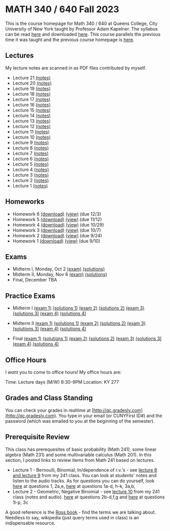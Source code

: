 # MATH 340 / 640 Fall 2023

This is the course homepage for Math 340 / 640 at Queens College, City University of New York taught by Professor Adam Kapelner. The syllabus can be read [here](https://github.com/kapelner/QC_MATH_340_Fall_2023/blob/main/syllabus/syllabus.pdf) and downloaded [here](https://raw.githubusercontent.com/kapelner/QC_MATH_340_Fall_2023/main/syllabus/syllabus.pdf). This course parallels the previous time it was taught and the previous course homepage is [here](https://github.com/kapelner/QC_Math_621_Fall_2020).

## Lectures

My lecture notes are scanned in as PDF files contributed by myself.

<!--
* Lecture 23 [(notes)](https://github.com/kapelner/QC_MATH_340_Fall_2023/blob/main/lectures/lec23.pdf)
* Lecture 22 [(notes)](https://github.com/kapelner/QC_MATH_340_Fall_2023/blob/main/lectures/lec22.pdf)--> 
* Lecture 21 [(notes)](https://github.com/kapelner/QC_MATH_340_Fall_2023/blob/main/lectures/lec21.pdf)
* Lecture 20 [(notes)](https://github.com/kapelner/QC_MATH_340_Fall_2023/blob/main/lectures/lec20.pdf)
* Lecture 19 [(notes)](https://github.com/kapelner/QC_MATH_340_Fall_2023/blob/main/lectures/lec19.pdf)
* Lecture 18 [(notes)](https://github.com/kapelner/QC_MATH_340_Fall_2023/blob/main/lectures/lec18.pdf)
* Lecture 17 [(notes)](https://github.com/kapelner/QC_MATH_340_Fall_2023/blob/main/lectures/lec17.pdf)
* Lecture 16 [(notes)](https://github.com/kapelner/QC_MATH_340_Fall_2023/blob/main/lectures/lec16.pdf)
* Lecture 15 [(notes)](https://github.com/kapelner/QC_MATH_340_Fall_2023/blob/main/lectures/lec15.pdf)
* Lecture 14 [(notes)](https://github.com/kapelner/QC_MATH_340_Fall_2023/blob/main/lectures/lec14.pdf)
* Lecture 13 [(notes)](https://github.com/kapelner/QC_MATH_340_Fall_2023/blob/main/lectures/lec13.pdf)
* Lecture 12 [(notes)](https://github.com/kapelner/QC_MATH_340_Fall_2023/blob/main/lectures/lec12.pdf)
* Lecture 11 [(notes)](https://github.com/kapelner/QC_MATH_340_Fall_2023/blob/main/lectures/lec11.pdf)
* Lecture 10 [(notes)](https://github.com/kapelner/QC_MATH_340_Fall_2023/blob/main/lectures/lec10.pdf)
* Lecture 9 [(notes)](https://github.com/kapelner/QC_MATH_340_Fall_2023/blob/main/lectures/lec09.pdf)
* Lecture 8 [(notes)](https://github.com/kapelner/QC_MATH_340_Fall_2023/blob/main/lectures/lec08.pdf)
* Lecture 7 [(notes)](https://github.com/kapelner/QC_MATH_340_Fall_2023/blob/main/lectures/lec07.pdf)
* Lecture 6 [(notes)](https://github.com/kapelner/QC_MATH_340_Fall_2023/blob/main/lectures/lec06.pdf) 
* Lecture 5 [(notes)](https://github.com/kapelner/QC_MATH_340_Fall_2023/blob/main/lectures/lec05.pdf) 
* Lecture 4 [(notes)](https://github.com/kapelner/QC_MATH_340_Fall_2023/blob/main/lectures/lec04.pdf)
* Lecture 3 [(notes)](https://github.com/kapelner/QC_MATH_340_Fall_2023/blob/main/lectures/lec03.pdf)
* Lecture 2 [(notes)](https://github.com/kapelner/QC_MATH_340_Fall_2023/blob/main/lectures/lec02.pdf)
* Lecture 1 [(notes)](https://github.com/kapelner/QC_MATH_340_Fall_2023/blob/main/lectures/lec01.pdf)


## Homeworks

<!--
* Homework 9 [(download)](https://github.com/kapelner/QC_MATH_340_Fall_2023/blob/main/homeworks/hw09/hw09.pdf?raw=true) [(view)](https://github.com/kapelner/QC_MATH_340_Fall_2023/blob/main/homeworks/hw09/hw09.pdf) (due 12/12)
* Homework 8 [(download)](https://github.com/kapelner/QC_MATH_340_Fall_2023/blob/main/homeworks/hw08/hw08.pdf?raw=true) [(view)](https://github.com/kapelner/QC_MATH_340_Fall_2023/blob/main/homeworks/hw08/hw08.pdf) (due 12/2)
* Homework 7 [(download)](https://github.com/kapelner/QC_MATH_340_Fall_2023/blob/main/homeworks/hw07/hw07.pdf?raw=true) [(view)](https://github.com/kapelner/QC_MATH_340_Fall_2023/blob/main/homeworks/hw07/hw07.pdf) (due 12/12)-->
* Homework 6 [(download)](https://github.com/kapelner/QC_MATH_340_Fall_2023/blob/main/homeworks/hw06/hw06.pdf?raw=true) [(view)](https://github.com/kapelner/QC_MATH_340_Fall_2023/blob/main/homeworks/hw06/hw06.pdf) (due 12/3)
* Homework 5 [(download)](https://github.com/kapelner/QC_MATH_340_Fall_2023/blob/main/homeworks/hw05/hw05.pdf?raw=true) [(view)](https://github.com/kapelner/QC_MATH_340_Fall_2023/blob/main/homeworks/hw05/hw05.pdf) (due 11/12)
* Homework 4 [(download)](https://github.com/kapelner/QC_MATH_340_Fall_2023/blob/main/homeworks/hw04/hw04.pdf?raw=true) [(view)](https://github.com/kapelner/QC_MATH_340_Fall_2023/blob/main/homeworks/hw04/hw04.pdf) (due 10/29)
* Homework 3 [(download)](https://github.com/kapelner/QC_MATH_340_Fall_2023/blob/main/homeworks/hw03/hw03.pdf?raw=true) [(view)](https://github.com/kapelner/QC_MATH_340_Fall_2023/blob/main/homeworks/hw03/hw03.pdf) (due 10/7)
* Homework 2 [(download)](https://github.com/kapelner/QC_MATH_340_Fall_2023/blob/main/homeworks/hw02/hw02.pdf?raw=true) [(view)](https://github.com/kapelner/QC_MATH_340_Fall_2023/blob/main/homeworks/hw02/hw02.pdf) (due 9/24)
* Homework 1 [(download)](https://github.com/kapelner/QC_MATH_340_Fall_2023/blob/main/homeworks/hw01/hw01.pdf?raw=true) [(view)](https://github.com/kapelner/QC_MATH_340_Fall_2023/blob/main/homeworks/hw01/hw01.pdf) (due 9/10)


## Exams

* Midterm I, Monday, Oct 2 [(exam)](https://github.com/kapelner/QC_MATH_340_Fall_2023/blob/main/exams/midterm1/midterm1.pdf) [(solutions)](https://github.com/kapelner/QC_MATH_340_Fall_2023/blob/main/exams/midterm1/midterm1_solutions.pdf)
* Midterm II, Monday, Nov 6 [(exam)](https://github.com/kapelner/QC_MATH_340_Fall_2023/blob/main/exams/midterm2/midterm2.pdf) [(solutions)](https://github.com/kapelner/QC_MATH_340_Fall_2023/blob/main/exams/midterm2/midterm2_solutions.pdf)
* Final, December TBA

## Practice Exams

* Midterm I [(exam 1)](https://github.com/kapelner/QC_Math_368_Fall_2021/blob/master/exams/midterm1/midterm1.pdf) [(solutions 1)](https://github.com/kapelner/QC_Math_368_Fall_2021/blob/master/exams/midterm1/midterm1_solutions.pdf) 
[(exam 2)](https://github.com/kapelner/QC_Math_621_Fall_2017/blob/master/exams/midterm1/midterm1.pdf) [(solutions 2)](https://github.com/kapelner/QC_Math_621_Fall_2017/blob/master/exams/midterm1/midterm1_solutions.pdf) 
[(exam 3)](https://github.com/kapelner/QC_Math_621_Fall_2019/blob/master/exams/midterm1/midterm1.pdf) [(solutions 3)](https://github.com/kapelner/QC_Math_621_Fall_2019/blob/master/exams/midterm1/midterm1_solutions.pdf) 
[(exam 4)](https://github.com/kapelner/QC_Math_621_Fall_2020/blob/master/exams/midterm1/midterm1.pdf) [(solutions 4)](https://github.com/kapelner/QC_Math_621_Fall_2020/blob/master/exams/midterm1/midterm1_solutions.pdf)

* Midterm II [(exam 1)](https://github.com/kapelner/QC_Math_621_Fall_2020/blob/master/exams/midterm2/midterm2.pdf) [(solutions 1)](https://github.com/kapelner/QC_Math_621_Fall_2020/blob/master/exams/midterm2/midterm2_solutions.pdf) 
[(exam 2)](https://github.com/kapelner/QC_Math_621_Fall_2017/blob/master/exams/midterm2/midterm2.pdf) [(solutions 2)](https://github.com/kapelner/QC_Math_621_Fall_2017/blob/master/exams/midterm2/midterm2_solutions.pdf) 
[(exam 3)](https://github.com/kapelner/QC_Math_621_Fall_2019/blob/master/exams/midterm2/midterm2.pdf) [(solutions 3)](https://github.com/kapelner/QC_Math_621_Fall_2019/blob/master/exams/midterm2/midterm2_solutions.pdf) 
[(exam 4)](https://github.com/kapelner/QC_Math_368_Fall_2021/blob/master/exams/midterm2/midterm2.pdf) [(solutions 4)](https://github.com/kapelner/QC_Math_368_Fall_2021/blob/master/exams/midterm2/midterm2_solutions.pdf)

* Final [(exam 1)](https://github.com/kapelner/QC_Math_621_Fall_2020/blob/master/exams/final/final.pdf) [(solutions 1)](https://github.com/kapelner/QC_Math_621_Fall_2020/blob/master/exams/final/final_solutions.pdf) 
[(exam 2)](https://github.com/kapelner/QC_Math_621_Fall_2017/blob/master/exams/final/final.pdf) [(solutions 2)](https://github.com/kapelner/QC_Math_621_Fall_2017/blob/master/exams/final/final_solutions.pdf) 
[(exam 3)](https://github.com/kapelner/QC_Math_621_Fall_2019/blob/master/exams/final/final.pdf) [(solutions 3)](https://github.com/kapelner/QC_Math_621_Fall_2019/blob/master/exams/final/final_solutions.pdf) 
[(exam 4)](https://github.com/kapelner/QC_Math_368_Fall_2021/blob/master/exams/final/final.pdf) [(solutions 4)](https://github.com/kapelner/QC_Math_368_Fall_2021/blob/master/exams/final/final_solutions.pdf)

## Office Hours

I *want* you to come to office hours! My office hours are:

Time: Lecture days (M/W) 8:30-9PM
Location: KY 277


## Grades and Class Standing

You can check your grades in realtime at [http://qc.gradesly.com](http://qc.gradesly.com). You type in your email (or CUNYFirst ID#) and the password (which was emailed to you at the beginning of the semester).

## Prerequisite Review

This class has prerequesites of basic probability (Math 241), some linear algebra (Math 231) and some multivariable calculus (Math 201). In this section, I posted links to review items from Math 241 based on lectures. 

* Lecture 1 - Bernoulli, Binomial, In/dependence of r.v.'s - see [lecture 8 and lecture 9](https://github.com/kapelner/QC_Math_241_Fall_2016) from my 241 class. You can look at students' notes and listen to the audio tracks. As for questions you can do yourself, look [here](https://github.com/kapelner/QC_Math_241_Fall_2016/blob/master/exams/midterm2/midterm2_solutions.pdf) at questions 1, 2a,e, [here](https://github.com/kapelner/QC_Math_241_Fall_2015/blob/master/exams/midterm2/midterm2_solutions.pdf) at questions 1a-d, h-k, 3a,b, 
* Lecture 2 - Geometric, Negative Binomial - see [lecture 10](https://github.com/kapelner/QC_Math_241_Fall_2016) from my 241 class (notes and audio). [here](https://github.com/kapelner/QC_Math_241_Fall_2016/blob/master/exams/midterm2/midterm2_solutions.pdf) at questions 2b-d,f,g and [here](https://github.com/kapelner/QC_Math_241_Fall_2015/blob/master/exams/midterm2/midterm2_solutions.pdf) at questions 1l-p, 3c<!---->

A good reference is the [Ross book](https://www.amazon.com/First-Course-Probability-6th/dp/0130338516/ref=sr_1_6?ie=UTF8&qid=1504062810&sr=8-6&keywords=probability+ross) - find the terms we are talking about. Needless to say, wikipedia (just query terms used in class) is an indispensable resource.
